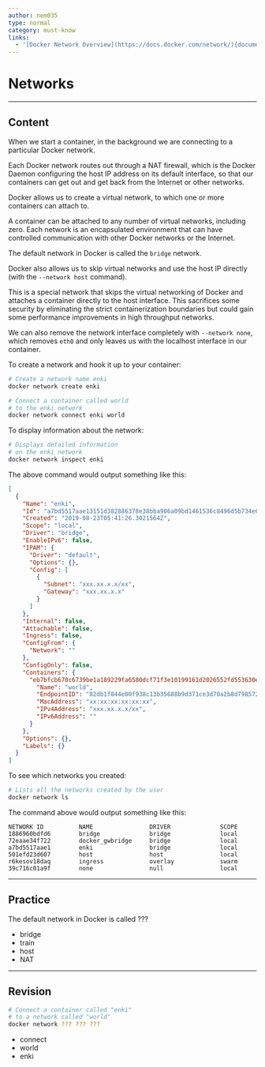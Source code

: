 ```yaml
---
author: nem035
type: normal
category: must-know
links:
  - '[Docker Network Overview](https://docs.docker.com/network/){documentation}'
---
```


# Networks


---

## Content

When we start a container, in the background we are connecting to a particular Docker network.

Each Docker network routes out through a NAT firewall, which is the Docker Daemon configuring the host IP address on its default interface, so that our containers can get out and get back from the Internet or other networks.

Docker allows us to create a virtual network, to which one or more containers can attach to.

A container can be attached to any number of virtual networks, including zero. Each network is an encapsulated environment that can have controlled communication with other Docker networks or the Internet.

The default network in Docker is called the `bridge` network.

Docker also allows us to skip virtual networks and use the host IP directly (with the `--network host` command).

This is a special network that skips the virtual networking of Docker and attaches a container directly to the host interface. This sacrifices some security by eliminating the strict containerization boundaries but could gain some performance improvements in high throughput networks.

We can also remove the network interface completely with `--network none`, which removes `eth0` and only leaves us with the localhost interface in our container.

To create a network and hook it up to your container:

```bash
# Create a network name enki
docker network create enki

# Connect a container called world
# to the enki network
docker network connect enki world
```

To display information about the network:

```bash
# Displays detailed information
# on the enki network
docker network inspect enki
```

The above command would output something like this:

```json
[
  {
    "Name": "enki",
    "Id": "a7bd5517aae13151d382886378e38bba906a09bd1461536c8496d5b734e6bf0a",
    "Created": "2019-08-23T05:41:26.3021564Z",
    "Scope": "local",
    "Driver": "bridge",
    "EnableIPv6": false,
    "IPAM": {
      "Driver": "default",
      "Options": {},
      "Config": [
        {
          "Subnet": "xxx.xx.x.x/xx",
          "Gateway": "xxx.xx.x.x"
        }
      ]
    },
    "Internal": false,
    "Attachable": false,
    "Ingress": false,
    "ConfigFrom": {
      "Network": ""
    },
    "ConfigOnly": false,
    "Containers": {
      "eb7bfcb670c6739be1a189229fa6580dcf71f3e10199161d2026552fd553630e": {
        "Name": "world",
        "EndpointID": "82db1f844e00f938c13b35688b9d371ce3d70a2b8d798572390a3277c2031eb2",
        "MacAddress": "xx:xx:xx:xx:xx:xx",
        "IPv4Address": "xxx.xx.x.x/xx",
        "IPv6Address": ""
      }
    },
    "Options": {},
    "Labels": {}
  }
]
```

To see which networks you created:

```bash
# Lists all the networks created by the user
docker network ls
```

The command above would output something like this:

```plain-text
NETWORK ID          NAME                DRIVER              SCOPE
1886960bdfd6        bridge              bridge              local
72eaae34f722        docker_gwbridge     bridge              local
a7bd5517aae1        enki                bridge              local
501efd23d607        host                host                local
r6kesov18daq        ingress             overlay             swarm
39c716c01a9f        none                null                local
```


---

## Practice

The default network in Docker is called ???

* bridge
* train
* host
* NAT


---

## Revision

```bash
# Connect a container called "enki"
# to a network called "world"
docker network ??? ??? ???
```

* connect
* world
* enki
 
